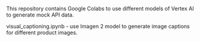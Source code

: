This repository contains Google Colabs to use different models of Vertex AI to generate mock API data.

visual_captioning.ipynb - use Imagen 2 model to generate image captions for different product images.
